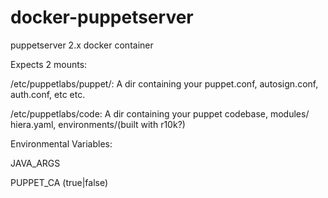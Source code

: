# docker-puppetserver
puppetserver 2.x docker container


Expects 2 mounts:

/etc/puppetlabs/puppet/:
 A dir containing your puppet.conf, autosign.conf, auth.conf, etc etc. 

/etc/puppetlabs/code:
 A dir containing your puppet codebase, modules/ hiera.yaml, environments/(built with r10k?)

Environmental Variables:

JAVA_ARGS

PUPPET_CA (true|false)
